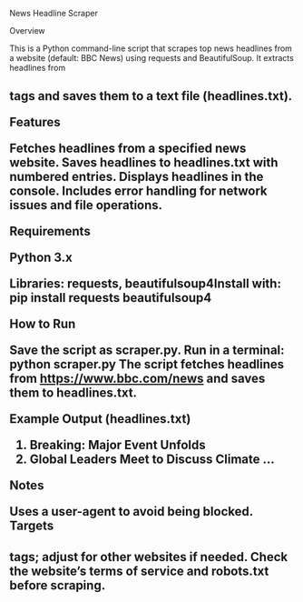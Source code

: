 News Headline Scraper

Overview

This is a Python command-line script that scrapes top news headlines from a website (default: BBC News) using requests and BeautifulSoup. It extracts headlines from <h2> tags and saves them to a text file (headlines.txt).

Features

Fetches headlines from a specified news website.
Saves headlines to headlines.txt with numbered entries.
Displays headlines in the console.
Includes error handling for network issues and file operations.

Requirements

Python 3.x

Libraries: requests, beautifulsoup4Install with:
pip install requests beautifulsoup4

How to Run

Save the script as scraper.py.
Run in a terminal:
python scraper.py
The script fetches headlines from https://www.bbc.com/news and saves them to headlines.txt.

Example Output (headlines.txt)

1. Breaking: Major Event Unfolds
2. Global Leaders Meet to Discuss Climate
...

Notes

Uses a user-agent to avoid being blocked.
Targets <h2> tags; adjust for other websites if needed.
Check the website’s terms of service and robots.txt before scraping.

